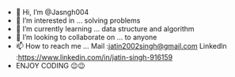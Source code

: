 - 👋 Hi, I’m @Jasngh004
- 👀 I’m interested in ... solving problems
- 🌱 I’m currently learning ... data structure and algorithm
- 💞️ I’m looking to collaborate on ... to anyone
- 📫 How to reach me ... Mail :jatin2002singh@gmail.com Linkedln :https://www.linkedin.com/in/jatin-singh-916159
- ENJOY CODING 😉😉

<!---
Jasngh004/Jasngh004 is a ✨ special ✨ repository because its `README.md` (this file) appears on your GitHub profile.
You can click the Preview link to take a look at your changes.

--->
